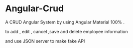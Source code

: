 # Angular-Crud
 A CRUD Angular System by using Angular Material 100% .

to add , edit , cancel ,save and delete employee information 

and use JSON server to make fake API

